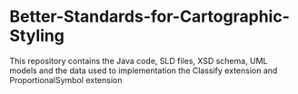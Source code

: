# Better-Standards-for-Cartographic-Styling
This repository contains the Java code, SLD files, XSD schema, UML models and the data used to implementation the Classify extension and ProportionalSymbol extension
